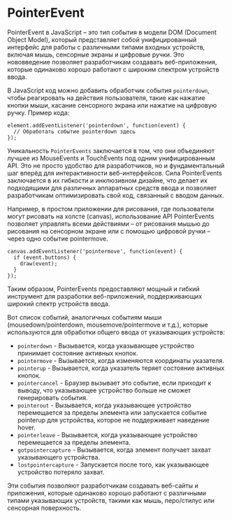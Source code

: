 # PointerEvent
PointerEvent в JavaScript – это тип события в модели DOM (Document Object Model), который представляет собой унифицированный интерфейс для работы с различными типами входных устройств, включая мышь, сенсорные экраны и цифровые ручки. Это нововведение позволяет разработчикам создавать веб-приложения, которые одинаково хорошо работают с широким спектром устройств ввода.

В JavaScript код можно добавить обработчик события `pointerdown`, чтобы реагировать на действия пользователя, такие как нажатие кнопки мыши, касание сенсорного экрана или нажатие на цифровую ручку. Пример кода:

    element.addEventListener('pointerdown', function(event) {
      // Обработать событие pointerdown здесь
    });

Уникальность `PointerEvents` заключается в том, что они объединяют лучшее из MouseEvents и TouchEvents под одним унифицированным API. Это не просто удобство для разработчиков, но и фундаментальный шаг вперёд для интерактивности веб-интерфейсов. Сила PointerEvents заключается в их гибкости и инклюзивном дизайне, что делает их подходящими для различных аппаратных средств ввода и позволяет разработчикам оптимизировать свой код, связанный с вводом данных.

Например, в простом приложении для рисования, где пользователи могут рисовать на холсте (canvas), использование API PointerEvents позволяет управлять всеми действиями – от рисования мышью до рисования на сенсорном экране или с помощью цифровой ручки – через одно событие pointermove.

    canvas.addEventListener('pointermove', function(event) {
      if (event.buttons) {
        draw(event);
      }
    });

Таким образом, PointerEvents предоставляют мощный и гибкий инструмент для разработки веб-приложений, поддерживающих широкий спектр устройств ввода.

Вот список событий, аналогичных событиям мыши (mousedown/pointerdown, mousemove/pointermove и т.д.), которые используются для обработки общего ввода от указывающих устройств:

- `pointerdown` - Вызывается, когда указывающее устройство принимает состояние активных кнопок.
- `pointermove` - Вызывается, когда изменяются координаты указателя.
- `pointerup` - Вызывается, когда указатель теряет состояние активных кнопок.
- `pointercancel` - Браузер вызывает это событие, если приходит к выводу, что указывающее устройство больше не сможет генерировать события.
- `pointerout` - Вызывается, когда указывающее устройство перемещается за пределы элемента или запускается событие pointerup для устройства, которое не поддерживает наведение hover.
- `pointerleave` - Вызывается, когда указывающее устройство перемещается за пределы элемента.
- `gotpointercapture` - Вызывается, когда элемент получает захват указывающего устройства.
- `lostpointercapture` - Запускается после того, как указывающее устройство потеряло захват.

Эти события позволяют разработчикам создавать веб-сайты и приложения, которые одинаково хорошо работают с различными типами указывающих устройств, такими как мышь, перо/стилус или сенсорная поверхность.
